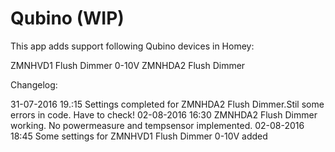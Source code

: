 ﻿# Qubino (WIP)

This app adds support following Qubino devices in Homey:

ZMNHVD1 Flush Dimmer 0-10V
ZMNHDA2 Flush Dimmer

Changelog:

31-07-2016 19.:15 Settings completed for ZMNHDA2 Flush Dimmer.Stil some errors in code. Have to check!
02-08-2016 16:30 ZMNHDA2 Flush Dimmer working. No powermeasure and tempsensor implemented.
02-08-2016 18:45 Some settings for ZMNHVD1 Flush Dimmer 0-10V added

